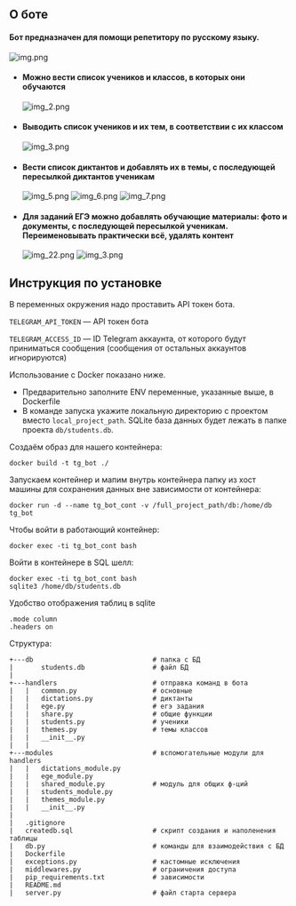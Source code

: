 ## О боте
#### Бот предназначен для помощи репетитору по русскому языку.
  ![img.png](readme_files/img.png)
- #### Можно вести список учеников и классов, в которых они обучаются
  ![img_2.png](readme_files/img_2.png)
- #### Выводить список учеников и их тем, в соответствии с их классом
  ![img_3.png](readme_files/img_3.png)
- #### Вести список диктантов и добавлять их в темы, с последующей пересылкой диктантов ученикам
  ![img_5.png](readme_files/img_5.png)
  ![img_6.png](readme_files/img_6.png)
  ![img_7.png](readme_files/img_7.png)
- #### Для заданий ЕГЭ можно добавлять обучающие материалы: фото и документы, с последующей пересылкой ученикам. Переименовывать практически всё, удалять контент
  ![img_22.png](readme_files/img_22.png)
  ![img_3.png](readme_files/img_33.png)
  
## Инструкция по установке
В переменных окружения надо проставить API токен бота.

`TELEGRAM_API_TOKEN` — API токен бота

`TELEGRAM_ACCESS_ID` — ID Telegram аккаунта, от которого будут приниматься сообщения (сообщения от остальных аккаунтов игнорируются)

Использование с Docker показано ниже.
- Предварительно заполните ENV переменные, указанные выше, в Dockerfile
- В команде запуска укажите локальную директорию с проектом вместо `local_project_path`. SQLite база данных будет лежать в папке проекта `db/students.db`.

Создаём образ для нашего контейнера:
```
docker build -t tg_bot ./
```

Запускаем контейнер и мапим внутрь контейнера папку из хост машины для сохранения данных вне зависимости от контейнера:
```
docker run -d --name tg_bot_cont -v /full_project_path/db:/home/db tg_bot
```

Чтобы войти в работающий контейнер:
```
docker exec -ti tg_bot_cont bash
```

Войти в контейнере в SQL шелл:
```
docker exec -ti tg_bot_cont bash
sqlite3 /home/db/students.db
```

Удобство отображения таблиц в sqlite
```
.mode column
.headers on
```

Структура:
```
+---db                              # папка с БД
|       students.db                 # файл БД
|       
+---handlers                        # отправка команд в бота
|   |   common.py                   # основные
|   |   dictations.py               # диктанты
|   |   ege.py                      # егэ задания
|   |   share.py                    # общие функции
|   |   students.py                 # ученики
|   |   themes.py                   # темы классов
|   |   __init__.py
|   |   
+---modules                         # вспомогательные модули для handlers 
|   |   dictations_module.py
|   |   ege_module.py               
|   |   shared_module.py            # модуль для общих ф-ций
|   |   students_module.py           
|   |   themes_module.py            
|   |   __init__.py     
|       
|   .gitignore
|   createdb.sql                    # скрипт создания и наполенения таблицы
|   db.py                           # команды для взаимодействия с БД
|   Dockerfile
|   exceptions.py                   # кастомные исключения
|   middlewares.py                  # ограничения доступа
|   pip_requirements.txt            # зависимости
|   README.md
|   server.py                       # файл старта сервера
```